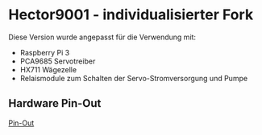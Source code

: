 # Hector9001 - individualisierter Fork

Diese Version wurde angepasst für die Verwendung mit:

- Raspberry Pi 3
- PCA9685 Servotreiber
- HX711 Wägezelle
- Relaismodule zum Schalten der Servo-Stromversorgung und Pumpe

## Hardware Pin-Out
[Pin-Out](docs/hardware_pinout.md)

